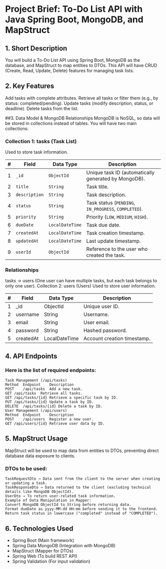 # Project Brief: To-Do List API with Java Spring Boot, MongoDB, and MapStruct

## 1. Short Description
You will build a To-Do List API using Spring Boot, MongoDB as the database, and MapStruct to map entities to DTOs. This API will have CRUD (Create, Read, Update, Delete) features for managing task lists.

## 2. Key Features
Add tasks with complete attributes.
Retrieve all tasks or filter them (e.g., by status: completed/pending).
Update tasks (modify description, status, or deadline).
Delete tasks from the list.

##3. Data Model & MongoDB Relationships
MongoDB is NoSQL, so data will be stored in collections instead of tables. You will have two main collections:

### Collection 1: tasks (Task List)
Used to store task information.

| #  | Field       | Data Type     | Description                                         |
|----|------------|--------------|-----------------------------------------------------|
| 1  | `_id`      | `ObjectId`    | Unique task ID (automatically generated by MongoDB). |
| 2  | `title`    | `String`      | Task title.                                        |
| 3  | `description` | `String`  | Task description.                                  |
| 4  | `status`   | `String`      | Task status (`PENDING`, `IN_PROGRESS`, `COMPLETED`). |
| 5  | `priority` | `String`      | Priority (`LOW`, `MEDIUM`, `HIGH`).                |
| 6  | `dueDate`  | `LocalDateTime` | Task due date.                                  |
| 7  | `createdAt` | `LocalDateTime` | Task creation timestamp.                       |
| 8  | `updatedAt` | `LocalDateTime` | Last update timestamp.                         |
| 9  | `userId`   | `ObjectId`    | Reference to the user who created the task.       |


### Relationships
tasks → users (One user can have multiple tasks, but each task belongs to only one user).
Collection 2: users (Users)
Used to store user information.

| # | Field	            | Data Type	                 | Description                  |
|---|-----------------|----------------------------|--------------------------------|
| 1 | _id	              | ObjectId	                   | Unique user ID.                | 
| 2 | username	        | String	                     | Username.                      | 
| 3 | email	            | String	                     | User email.                    | 
| 4 | password	        | String	                     | Hashed password.               | 
| 5 | createdAt	        | LocalDateTime	               | Account creation timestamp.    | 

## 4. API Endpoints
### Here is the list of required endpoints:

```
Task Management (/api/tasks)
Method	Endpoint	Description
POST	/api/tasks	Add a new task.
GET	/api/tasks	Retrieve all tasks.
GET	/api/tasks/{id}	Retrieve a specific task by ID.
PUT	/api/tasks/{id}	Update a task by ID.
DELETE	/api/tasks/{id}	Delete a task by ID.
User Management (/api/users)
Method	Endpoint	Description
POST	/api/users	Register a new user.
GET	/api/users/{id}	Retrieve user data by ID.
```


## 5. MapStruct Usage
MapStruct will be used to map data from entities to DTOs, preventing direct database data exposure to clients.

### DTOs to be used:
```
TaskRequestDto → Data sent from the client to the server when creating or updating a task.
TaskResponseDto → Data returned to the client (excluding technical details like MongoDB ObjectId).
UserDto → To return user-related task information.
Example of Data Manipulation in Mapper:
Convert MongoDB ObjectId to String before returning data.
Format dueDate as yyyy-MM-dd HH:mm before sending it to the frontend.
Return task status in lowercase ("completed" instead of "COMPLETED").
```

## 6. Technologies Used
- Spring Boot (Main framework)
- Spring Data MongoDB (Integration with MongoDB)
- MapStruct (Mapper for DTOs)
- Spring Web (To build REST API)
- Spring Validation (For input validation)

